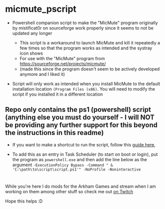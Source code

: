 # micmute_pscript 

* Powershell companion script to make the "MicMute" program originally by mistificat0r on sourceforge work properly since it seems to not be updated any longer

  * This script is a workaround to launch MicMute and kill it repeatedly a few times so that the program works as intended and the systray icon shows
  * For use with the "MicMute" program from https://sourceforge.net/projects/micmute/
  * (made this since the program doesn't seem to be actively developed anymore and I liked it)



* Script will only work as intended when you install MicMute to the default installation location `(Program Files (x86)`. You will need to modify the script if you installed it in a different location

## Repo only contains the ps1 (powershell) script (anything else you must do yourself - I will NOT be providing any further support for this beyond the instructions in this readme)

- If you want to make a shortcut to run the script, follow this [guide here](https://winaero.com/create-shortcut-ps1-powershell-file-windows-10/),   

- To add this as an entry in Task Scheduler (to start on boot or login), put the program as `powershell.exe` and then add the line below as the argument
`-ExecutionPolicy Bypass -Command " & 'C:\path\to\script\script.ps1'" -NoProfile -Noninteractive`

#

While you're here I do mods for the Arkham Games and stream when I am working on them among other stuff so check me out [ on Twitch](https://twitch.tv/successlive)

Hope this helps :D
